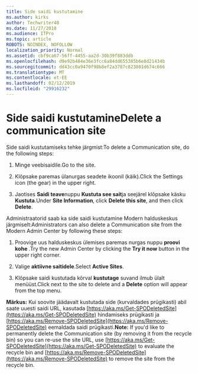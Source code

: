 ```yaml
---
title: Side saidi kustutamine
ms.author: kirks
author: Techwriter40
ms.date: 11/27/2018
ms.audience: ITPro
ms.topic: article
ROBOTS: NOINDEX, NOFOLLOW
localization_priority: Normal
ms.assetid: cbf9ca67-56ff-4455-aa2d-30b39f883ddb
ms.openlocfilehash: d9e92b484e36e3fcc6a84dd655385b6e8d21434b
ms.sourcegitcommit: dd43cc0a9470f98b8ef2a3787c823801d674c666
ms.translationtype: MT
ms.contentlocale: et-EE
ms.lasthandoff: 02/12/2019
ms.locfileid: "29916232"
---
```

# <a name="delete-a-communication-site"></a><span data-ttu-id="a9971-102">Side saidi kustutamine</span><span class="sxs-lookup"><span data-stu-id="a9971-102">Delete a communication site</span></span>

<span data-ttu-id="a9971-103">Side saidi kustutamiseks tehke järgmist:</span><span class="sxs-lookup"><span data-stu-id="a9971-103">To delete a Communication site, do the following steps:</span></span> 
  
1. <span data-ttu-id="a9971-104">Minge veebisaidile.</span><span class="sxs-lookup"><span data-stu-id="a9971-104">Go to the site.</span></span> 
  
2. <span data-ttu-id="a9971-105">Klõpsake paremas ülanurgas seadete ikoonil (käik).</span><span class="sxs-lookup"><span data-stu-id="a9971-105">Click the Settings icon (the gear) in the upper right.</span></span> 
  
3. <span data-ttu-id="a9971-106">Jaotises **Saidi teave**nuppu **Kustuta see sait**ja seejärel klõpsake käsku **Kustuta**.</span><span class="sxs-lookup"><span data-stu-id="a9971-106">Under **Site Information**, click **Delete this site**, and then click **Delete**.</span></span> 
  
<span data-ttu-id="a9971-107">Administraatorid saab ka side saidi kustutamine Modern halduskeskus järgmiselt:</span><span class="sxs-lookup"><span data-stu-id="a9971-107">Administrators can also delete a Communication site from the Modern Admin Center by following these steps:</span></span> 
  
1. <span data-ttu-id="a9971-108">Proovige uus halduskeskus ülemises paremas nurgas nuppu **proovi kohe** .</span><span class="sxs-lookup"><span data-stu-id="a9971-108">Try the new Admin Center by clicking the **Try it now** button in the upper right corner.</span></span> 
  
2. <span data-ttu-id="a9971-109">Valige **aktiivne saitidele**.</span><span class="sxs-lookup"><span data-stu-id="a9971-109">Select **Active Sites**.</span></span> 
  
3. <span data-ttu-id="a9971-110">Klõpsake saidi kustutada kõrval **kustutage** suvand ilmub ülalt menüüst.</span><span class="sxs-lookup"><span data-stu-id="a9971-110">Click next to the site to delete and a **Delete** option will appear from the top menu.</span></span> 
  
 <span data-ttu-id="a9971-111">**Märkus:** Kui soovite jäädavalt kustutada side (kυrvaldades prügikasti) abil saate uuesti saidi URL, kasutada [https://aka.ms/Get-SPODeletedSite](https://aka.ms/Get-SPODeletedSite) hindamiseks prügikasti ja [https://aka.ms/Remove-SPODeletedSite](https://aka.ms/Remove-SPODeletedSite) eemaldada saidi prügikasti.</span><span class="sxs-lookup"><span data-stu-id="a9971-111">**Note:** If you'd like to permanently delete the Communication site (by removing it from the recycle bin) so you can re-use the site URL, use [https://aka.ms/Get-SPODeletedSite](https://aka.ms/Get-SPODeletedSite) to evaluate the recycle bin and [https://aka.ms/Remove-SPODeletedSite](https://aka.ms/Remove-SPODeletedSite) to remove the site from the recycle bin.</span></span> 
  

